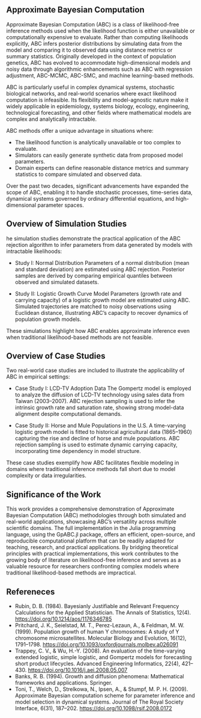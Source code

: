 ## Approximate Bayesian Computation
Approximate Bayesian Computation (ABC) is a class of likelihood-free inference methods used when the likelihood function is either unavailable or computationally expensive to evaluate. Rather than computing likelihoods explicitly, ABC infers posterior distributions by simulating data from the model and comparing it to observed data using distance metrics or summary statistics. Originally developed in the context of population genetics, ABC has evolved to accommodate high-dimensional models and noisy data through algorithmic enhancements such as ABC with regression adjustment, ABC-MCMC, ABC-SMC, and machine learning-based methods.

ABC is particularly useful in complex dynamical systems, stochastic biological networks, and real-world scenarios where exact likelihood computation is infeasible. Its flexibility and model-agnostic nature make it widely applicable in epidemiology, systems biology, ecology, engineering, technological forecasting, and other fields where mathematical models are complex and analytically intractable.

ABC methods offer a unique advantage in situations where:

- The likelihood function is analytically unavailable or too complex to evaluate.
- Simulators can easily generate synthetic data from proposed model parameters.
- Domain experts can define reasonable distance metrics and summary statistics to compare simulated and observed data.

Over the past two decades, significant advancements have expanded the scope of ABC, enabling it to handle stochastic processes, time-series data, dynamical systems governed by ordinary differential equations, and high-dimensional parameter spaces.

## Overview of Simulation Studies
he simulation studies demonstrate the practical application of the ABC rejection algorithm to infer parameters from data generated by models with intractable likelihoods:

- Study I: Normal Distribution
Parameters of a normal distribution (mean and standard deviation) are estimated using ABC rejection. Posterior samples are derived by comparing empirical quantiles between observed and simulated datasets.

- Study II: Logistic Growth Curve Model
Parameters (growth rate and carrying capacity) of a logistic growth model are estimated using ABC. Simulated trajectories are matched to noisy observations using Euclidean distance, illustrating ABC’s capacity to recover dynamics of population growth models.

These simulations highlight how ABC enables approximate inference even when traditional likelihood-based methods are not feasible.
 

## Overview of Case Studies
Two real-world case studies are included to illustrate the applicability of ABC in empirical settings:

- Case Study I: LCD-TV Adoption Data
The Gompertz model is employed to analyze the diffusion of LCD-TV technology using sales data from Taiwan (2003–2007). ABC rejection sampling is used to infer the intrinsic growth rate and saturation rate, showing strong model-data alignment despite computational demands.

- Case Study II: Horse and Mule Populations in the U.S.
A time-varying logistic growth model is fitted to historical agricultural data (1865–1960) capturing the rise and decline of horse and mule populations. ABC rejection sampling is used to estimate dynamic carrying capacity, incorporating time dependency in model structure.

These case studies exemplify how ABC facilitates flexible modeling in domains where traditional inference methods fall short due to model complexity or data irregularities.

## Significance of the Work

This work provides a comprehensive demonstration of Approximate Bayesian Computation (ABC) methodologies through both simulated and real-world applications, showcasing ABC’s versatility across multiple scientific domains. The full implementation in the Julia programming language, using the GpABC.jl package, offers an efficient, open-source, and reproducible computational platform that can be readily adapted for teaching, research, and practical applications. By bridging theoretical principles with practical implementations, this work contributes to the growing body of literature on likelihood-free inference and serves as a valuable resource for researchers confronting complex models where traditional likelihood-based methods are impractical.

## Refereneces
- Rubin, D. B. (1984). Bayesianly Justifiable and Relevant Frequency Calculations for the Applied Statistician. The Annals of Statistics, 12(4). https://doi.org/10.1214/aos/1176346785
- Pritchard, J. K., Seielstad, M. T., Perez-Lezaun, A., & Feldman, M. W. (1999). Population growth of human Y chromosomes: A study of Y chromosome microsatellites. Molecular Biology and Evolution, 16(12), 1791–1798. https://doi.org/10.1093/oxfordjournals.molbev.a026091
- Trappey, C. V., & Wu, H.-Y. (2008). An evaluation of the time-varying extended logistic, simple logistic, and Gompertz models for forecasting short product lifecycles. Advanced Engineering Informatics, 22(4), 421–430. https://doi.org/10.1016/j.aei.2008.05.007
- Banks, R. B. (1994). Growth and diffusion phenomena: Mathematical frameworks and applications. Springer.
- Toni, T., Welch, D., Strelkowa, N., Ipsen, A., & Stumpf, M. P. H. (2009). Approximate Bayesian computation scheme for parameter inference and model selection in dynamical systems. Journal of The Royal Society Interface, 6(31), 187–202. https://doi.org/10.1098/rsif.2008.0172


